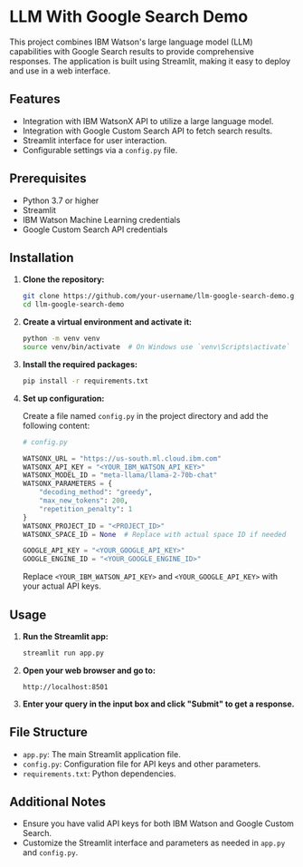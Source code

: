 # LLM With Google Search Demo

This project combines IBM Watson's large language model (LLM) capabilities with Google Search results to provide comprehensive responses. The application is built using Streamlit, making it easy to deploy and use in a web interface.

## Features

- Integration with IBM WatsonX API to utilize a large language model.
- Integration with Google Custom Search API to fetch search results.
- Streamlit interface for user interaction.
- Configurable settings via a `config.py` file.

## Prerequisites

- Python 3.7 or higher
- Streamlit
- IBM Watson Machine Learning credentials
- Google Custom Search API credentials

## Installation

1. **Clone the repository:**

    ```sh
    git clone https://github.com/your-username/llm-google-search-demo.git
    cd llm-google-search-demo
    ```

2. **Create a virtual environment and activate it:**

    ```sh
    python -m venv venv
    source venv/bin/activate  # On Windows use `venv\Scripts\activate`
    ```

3. **Install the required packages:**

    ```sh
    pip install -r requirements.txt
    ```

4. **Set up configuration:**

    Create a file named `config.py` in the project directory and add the following content:

    ```python
    # config.py

    WATSONX_URL = "https://us-south.ml.cloud.ibm.com"
    WATSONX_API_KEY = "<YOUR_IBM_WATSON_API_KEY>"
    WATSONX_MODEL_ID = "meta-llama/llama-2-70b-chat"
    WATSONX_PARAMETERS = {
        "decoding_method": "greedy",
        "max_new_tokens": 200,
        "repetition_penalty": 1
    }
    WATSONX_PROJECT_ID = "<PROJECT_ID>"
    WATSONX_SPACE_ID = None  # Replace with actual space ID if needed

    GOOGLE_API_KEY = "<YOUR_GOOGLE_API_KEY>"
    GOOGLE_ENGINE_ID = "<YOUR_GOOGLE_ENGINE_ID>"
    ```

    Replace `<YOUR_IBM_WATSON_API_KEY>` and `<YOUR_GOOGLE_API_KEY>` with your actual API keys.

## Usage

1. **Run the Streamlit app:**

    ```sh
    streamlit run app.py
    ```

2. **Open your web browser and go to:**

    ```
    http://localhost:8501
    ```

3. **Enter your query in the input box and click "Submit" to get a response.**

## File Structure

- `app.py`: The main Streamlit application file.
- `config.py`: Configuration file for API keys and other parameters.
- `requirements.txt`: Python dependencies.

## Additional Notes

- Ensure you have valid API keys for both IBM Watson and Google Custom Search.
- Customize the Streamlit interface and parameters as needed in `app.py` and `config.py`.
